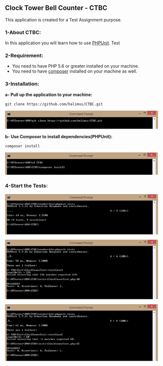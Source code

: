 ## Clock Tower Bell Counter - CTBC

This application is created for a Test Assignment purpose.

### 1-About CTBC:
In this application you will learn how to use [PHPUnit](https://phpunit.de/). Test

### 2-Requirement:
- You need to have PHP 5.6 or greater installed on your machine.
- You need to have [composer](https://getcomposer.org/) installed on your machine as well.

### 3-Installation:

**a- Pull up the application to your machine:**

    git clone https://github.com/halimus/CTBC.git
    
![alt tag](https://github.com/halimus/etf/blob/master/public/images/CTBC/1.JPG)
    
**b- Use Composer to install dependencies(PHPUnit):**

    composer install
 
![alt tag](https://github.com/halimus/etf/blob/master/public/images/CTBC/2.JPG)
    
    
### 4-Start the Tests:

![alt tag](https://github.com/halimus/etf/blob/master/public/images/CTBC/3.JPG)
 
![alt tag](https://github.com/halimus/etf/blob/master/public/images/CTBC/4.JPG)
  
![alt tag](https://github.com/halimus/etf/blob/master/public/images/CTBC/5.JPG)












